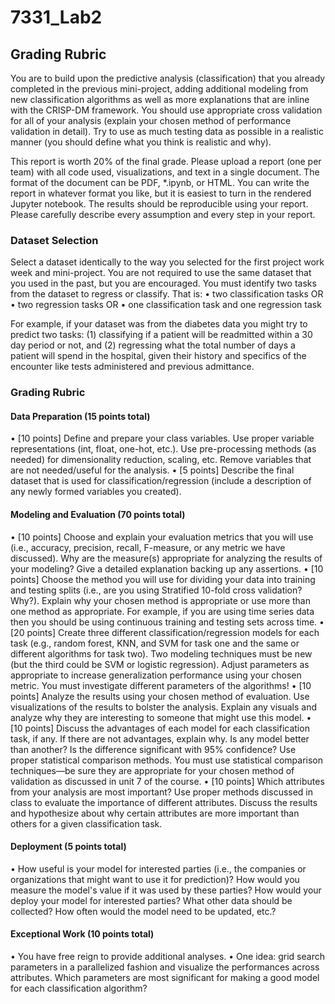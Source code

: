 # 7331_Lab2

## Grading Rubric
You are to build upon the predictive analysis (classification) that you already completed in the
previous mini-project, adding additional modeling from new classification algorithms as well as
more explanations that are inline with the CRISP-DM framework. You should use appropriate cross
validation for all of your analysis (explain your chosen method of performance validation in detail).
Try to use as much testing data as possible in a realistic manner (you should define what you think
is realistic and why).

This report is worth 20% of the final grade. Please upload a report (one per team) with all code
used, visualizations, and text in a single document. The format of the document can be PDF,
*.ipynb, or HTML. You can write the report in whatever format you like, but it is easiest to turn in the
rendered Jupyter notebook. The results should be reproducible using your report. Please carefully
describe every assumption and every step in your report.

### Dataset Selection
Select a dataset identically to the way you selected for the first project work week and mini-project.
You are not required to use the same dataset that you used in the past, but you are encouraged.
You must identify two tasks from the dataset to regress or classify. That is:
• two classification tasks OR
• two regression tasks OR
• one classification task and one regression task

For example, if your dataset was from the diabetes data you might try to predict two tasks: (1)
classifying if a patient will be readmitted within a 30 day period or not, and (2) regressing what the
total number of days a patient will spend in the hospital, given their history and specifics of the
encounter like tests administered and previous admittance.

### Grading Rubric

#### Data Preparation (15 points total)
• [10 points] Define and prepare your class variables. Use proper variable
representations (int, float, one-hot, etc.). Use pre-processing methods (as needed) for
dimensionality reduction, scaling, etc. Remove variables that are not needed/useful for
the analysis.
• [5 points] Describe the final dataset that is used for classification/regression (include a
description of any newly formed variables you created).

#### Modeling and Evaluation (70 points total)
• [10 points] Choose and explain your evaluation metrics that you will use (i.e., accuracy,
precision, recall, F-measure, or any metric we have discussed). Why are the measure(s)
appropriate for analyzing the results of your modeling? Give a detailed explanation
backing up any assertions.
• [10 points] Choose the method you will use for dividing your data into training and
testing splits (i.e., are you using Stratified 10-fold cross validation? Why?). Explain why
your chosen method is appropriate or use more than one method as appropriate. For
example, if you are using time series data then you should be using continuous training
and testing sets across time.
• [20 points] Create three different classification/regression models for each task (e.g.,
random forest, KNN, and SVM for task one and the same or different algorithms for
task two). Two modeling techniques must be new (but the third could be SVM or
logistic regression). Adjust parameters as appropriate to increase generalization
performance using your chosen metric. You must investigate different parameters
of the algorithms!
• [10 points] Analyze the results using your chosen method of evaluation. Use
visualizations of the results to bolster the analysis. Explain any visuals and analyze why
they are interesting to someone that might use this model.
• [10 points] Discuss the advantages of each model for each classification task, if any. If
there are not advantages, explain why. Is any model better than another? Is the
difference significant with 95% confidence? Use proper statistical comparison methods.
You must use statistical comparison techniques—be sure they are appropriate for your
chosen method of validation as discussed in unit 7 of the course.
• [10 points] Which attributes from your analysis are most important? Use proper
methods discussed in class to evaluate the importance of different attributes. Discuss
the results and hypothesize about why certain attributes are more important than others
for a given classification task.

#### Deployment (5 points total)
• How useful is your model for interested parties (i.e., the companies or organizations
that might want to use it for prediction)? How would you measure the model's value if it
was used by these parties? How would your deploy your model for interested parties?
What other data should be collected? How often would the model need to be updated,
etc.?

#### Exceptional Work (10 points total)
• You have free reign to provide additional analyses.
• One idea: grid search parameters in a parallelized fashion and visualize the
performances across attributes. Which parameters are most significant for making a
good model for each classification algorithm?
